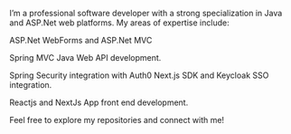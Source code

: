 I’m a professional software developer with 
a strong specialization in Java and 
ASP.Net web platforms. My areas of 
expertise include:

ASP.Net WebForms and ASP.Net MVC

Spring MVC Java Web API development.

Spring Security integration with Auth0 Next.js SDK and Keycloak SSO integration.

Reactjs and NextJs App front end development.

Feel free to explore my repositories and connect with me!
